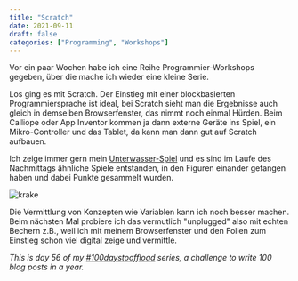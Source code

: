 ```yaml
---
title: "Scratch"
date: 2021-09-11
draft: false
categories: ["Programming", "Workshops"]
---
```

Vor ein paar Wochen habe ich eine Reihe Programmier-Workshops gegeben, über die mache ich wieder eine kleine Serie.

Los ging es mit Scratch. Der Einstieg mit einer blockbasierten Programmiersprache ist ideal, bei Scratch sieht man die Ergebnisse auch gleich in demselben Browserfenster, das nimmt noch einmal Hürden. Beim Calliope oder App Inventor kommen ja dann externe Geräte ins Spiel, ein Mikro-Controller und das Tablet, da kann man dann gut auf Scratch aufbauen.

Ich zeige immer gern mein [Unterwasser-Spiel](https://scratch.mit.edu/projects/399677934/) und es sind im Laufe des Nachmittags ähnliche Spiele entstanden, in den Figuren einander gefangen haben und dabei Punkte gesammelt wurden.

![krake](/img/scratch.png)

Die Vermittlung von Konzepten wie Variablen kann ich noch besser machen. Beim nächsten Mal probiere ich das vermutlich "unplugged" also mit echten Bechern z.B., weil ich mit meinem Browserfenster und den Folien zum Einstieg schon viel digital zeige und vermittle.

_This is day 56 of my [#100daystooffload](https://100daystooffload.com/) series, a challenge to write 100 blog posts in a year._

